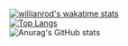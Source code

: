 [![willianrod's wakatime stats](https://github-readme-stats.vercel.app/api/wakatime?username=bmaner)](https://github.com/anuraghazra/github-readme-stats)  
[![Top Langs](https://github-readme-stats.vercel.app/api/top-langs/?username=anuraghazra&layout=compact)](https://github.com/anuraghazra/github-readme-stats)  
![Anurag's GitHub stats](https://github-readme-stats.vercel.app/api?username=anuraghazra&show_icons=true&theme=merko)
